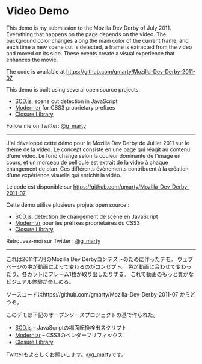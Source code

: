 # Video Demo

This demo is my submission to the Mozilla Dev Derby of July 2011.
Everything that happens on the page depends on the video.
The background color changes along the main color of the current frame, and each time a new scene cut is detected, a frame is extracted from the video and moved on its side.
These events create a visual experience that enhances the movie.

The code is available at https://github.com/gmarty/Mozilla-Dev-Derby-2011-07

This demo is built using several open source projects:

* [SCD.js](https://github.com/gmarty/SCD.js), scene cut detection in JavaScript
* [Modernizr](http://www.modernizr.com/) for CSS3 proprietary prefixes
* [Closure Library](http://code.google.com/closure/library/)

Follow me on Twitter: [@g_marty](https://twitter.com/g_marty)

-----

J'ai développé cette démo pour le Mozilla Dev Derby de Juillet 2011 sur le thème de la vidéo.
Le concept consiste en une page qui réagit au contenu d'une vidéo.
Le fond change selon la couleur dominante de l'image en cours, et un morceau de pellicule est extrait de la vidéo à chaque changement de plan.
Ces différents évènements contribuent à la création d'une expérience visuelle qui enrichit la vidéo.

Le code est disponible sur https://github.com/gmarty/Mozilla-Dev-Derby-2011-07

Cette démo utilise plusieurs projets open source :

* [SCD.js](https://github.com/gmarty/SCD.js), détection de changement de scène en JavaScript
* [Modernizr](http://www.modernizr.com/) pour les préfixes propriétaires du CSS3
* [Closure Library](http://code.google.com/closure/library/)

Retrouvez-moi sur Twitter : [@g_marty](https://twitter.com/g_marty)

-----

これは2011年7月のMozilla Dev Derbyコンテストのために作ったデモ。
ウェブページの中が動画によって変わるのがコンセプト。
色が動画に合わせて変わったり、各カットにフレーム1枚が取り出したりする。
これで動画のもっと豊かなビジュアル体験が楽しめる。

ソースコードはhttps://github.com/gmarty/Mozilla-Dev-Derby-2011-07 からどうぞ。

このデモは下記のオープンソースプロジェクトの基で作られた。

* [SCD.js](https://github.com/gmarty/SCD.js) – JavaScriptの場面転換検出スクリプト
* [Modernizr](http://www.modernizr.com/) – CSS3のベンダープリフィックス
* [Closure Library](http://code.google.com/closure/library/)

Twitterもよろしくお願いします。[@g_marty](https://twitter.com/g_marty)です。
